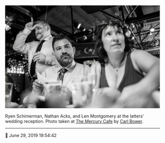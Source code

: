 ![Ryen Schimerman, Nathan Acks, and Len Montgomery](assets/1dccd0a0dbe665712ee8f9db57b80054.webp)

Ryen Schimerman, Nathan Acks, and Len Montgomery at the latters’ wedding reception. Photo taken at [The Mercury Cafe](http://mercurycafe.com/) by [Carl Bower](http://carlbowerphotos.com/).

- - - -

📅 June 29, 2019 19:54:42
